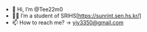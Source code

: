 - 👋 Hi, I’m @Tee22m0
- 👨‍🎓 I’m a student of SRIHS[https://sunrint.sen.hs.kr/]
- 📫 How to reach me? -> yjy3350@gmail.com

<!---
Tee22m0/Tee22m0 is a ✨ special ✨ repository because its `README.md` (this file) appears on your GitHub profile.
You can click the Preview link to take a look at your changes.
--->
